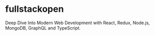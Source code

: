 # fullstackopen
Deep Dive Into Modern Web Development with React, Redux, Node.js, MongoDB, GraphQL and TypeScript.
